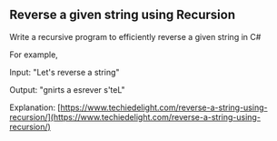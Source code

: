 ﻿## Reverse a given string using Recursion
 
Write a recursive program to efficiently reverse a given string in C#

For example,

Input: "Let's reverse a string"

Output: "gnirts a esrever s'teL"


Explanation: [https://www.techiedelight.com/reverse-a-string-using-recursion/](https://www.techiedelight.com/reverse-a-string-using-recursion/)

